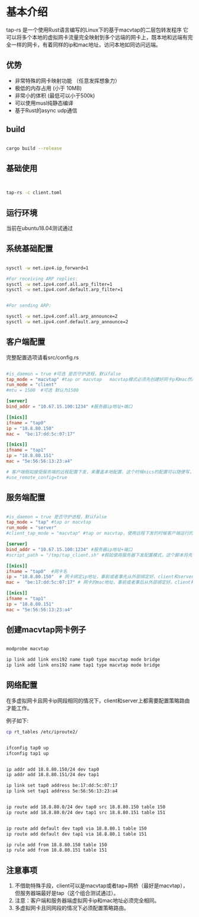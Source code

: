 


# 基本介绍


tap-rs 是一个使用Rust语言编写的Linux下的基于macvtap的二层包转发程序
它可以将多个本地的虚拟网卡流量完全映射到多个远端的网卡上，既本地和远端有完全一样的网卡，有着同样的ip和mac地址，访问本地如同访问远端。


## 优势

- 非常特殊的网卡映射功能 （任意发挥想象力）
- 极低的内存占用 (小于 10MB)
- 非常小的体积 (最低可以小于500k)
- 可以使用musl纯静态编译
- 基于Rust的async udp通信


## build

```bash

cargo build --release

```

## 基础使用

```bash


tap-rs -c client.toml


```



## 运行环境

当前在ubuntu18.04测试通过


## 系统基础配置

```bash

sysctl -w net.ipv4.ip_forward=1

#For receiving ARP replies:
sysctl -w net.ipv4.conf.all.arp_filter=1
sysctl -w net.ipv4.conf.default.arp_filter=1


#For sending ARP:

sysctl -w net.ipv4.conf.all.arp_announce=2
sysctl -w net.ipv4.conf.default.arp_announce=2


```


## 客户端配置

完整配置选项请看src/config.rs

```toml

#is_daemon = true #可选 是否守护进程，默认false
tap_mode = "macvtap" #tap or macvtap   macvtap模式必须先创建好网卡p和mac然后在启动监听，tap模式可以运行是创建，然后在外部配置ip和mac
run_mode = "client"
#mtu = 1500  #可选 默认为1500

[server]
bind_addr = "10.67.15.100:1234" #服务器ip地址+端口

[[nics]]
ifname = "tap0"
ip = "18.8.80.150"
mac =  "be:17:dd:5c:07:17"

[[nics]]
ifname = "tap1"
ip = "18.8.80.151"
mac = "5e:56:56:13:23:a4"

# 客户端假如接受服务端的远程配置下发，来覆盖本地配置，这个时候nics的配置可以随便写，但必须最少有一组来占位
#use_remote_config=true


```


## 服务端配置

```toml

#is_daemon = true 是否守护进程，默认false
tap_mode = "tap" #tap or macvtap
run_mode = "server"
#client_tap_mode = "macvtap" #tap or macvtap，使用远程下发的时候客户端运行的tap模式，这个会覆盖客户端原有的配置

[server]
bind_addr = "10.67.15.100:1234" #服务器ip地址+端口
#script_path = "/tmp/tap_client.sh" #假如使用服务器下发配置模式，这个脚本将先在客户端上执行，然后根据server下发配置启动tap监听。假如脚本执行返回不等于0，客户端出错退出。 

[[nics]]
ifname = "tap0"  #网卡名
ip = "18.8.80.150"  # 网卡绑定ip地址，事前或者事先从外部绑定好。client和server要一致
mac =  "be:17:dd:5c:07:17" # 网卡的mac地址，事前或者事后从外部绑定好。client和server要一致

[[nics]]
ifname = "tap1"
ip = "18.8.80.151"
mac = "5e:56:56:13:23:a4"


```


## 创建macvtap网卡例子



```bash

modprobe macvtap

ip link add link ens192 name tap0 type macvtap mode bridge
ip link add link ens192 name tap1 type macvtap mode bridge


```


## 网络配置


在多虚拟网卡且网卡ip网段相同的情况下，client和server上都需要配置策略路由才能工作。


例子如下:


``` bash
cp rt_tables /etc/iproute2/


ifconfig tap0 up
ifconfig tap1 up


ip addr add 18.8.80.150/24 dev tap0
ip addr add 18.8.80.151/24 dev tap1

ip link set tap0 address be:17:dd:5c:07:17
ip link set tap1 address 5e:56:56:13:23:a4


ip route add 18.8.80.0/24 dev tap0 src 18.8.80.150 table 150
ip route add 18.8.80.0/24 dev tap1 src 18.8.80.151 table 151


ip route add default dev tap0 via 18.8.80.1 table 150
ip route add default dev tap1 via 18.8.80.1 table 151

ip rule add from 18.8.80.150 table 150
ip rule add from 18.8.80.151 table 151

```


## 注意事项


1. 不借助特殊手段，client可以是macvtap或者tap+网桥（最好是macvtap），但服务器端最好是tap（这个组合测试通过）。
2. 注意：客户端和服务器端虚拟网卡ip和mac地址必须完全相同。
3. 多虚拟网卡且同网段的情况下必须配置策略路由。


